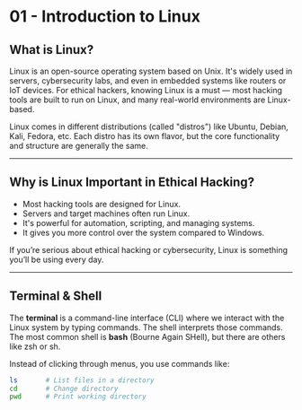 # 01 - Introduction to Linux

## What is Linux?

Linux is an open-source operating system based on Unix. It's widely used in servers, cybersecurity labs, and even in embedded systems like routers or IoT devices. For ethical hackers, knowing Linux is a must — most hacking tools are built to run on Linux, and many real-world environments are Linux-based.

Linux comes in different distributions (called "distros") like Ubuntu, Debian, Kali, Fedora, etc. Each distro has its own flavor, but the core functionality and structure are generally the same.

---

## Why is Linux Important in Ethical Hacking?

- Most hacking tools are designed for Linux.
- Servers and target machines often run Linux.
- It's powerful for automation, scripting, and managing systems.
- It gives you more control over the system compared to Windows.

If you’re serious about ethical hacking or cybersecurity, Linux is something you’ll be using every day.

---

## Terminal & Shell

The **terminal** is a command-line interface (CLI) where we interact with the Linux system by typing commands. The shell interprets those commands. The most common shell is **bash** (Bourne Again SHell), but there are others like zsh or sh.

Instead of clicking through menus, you use commands like:

```bash
ls       # List files in a directory
cd       # Change directory
pwd      # Print working directory
